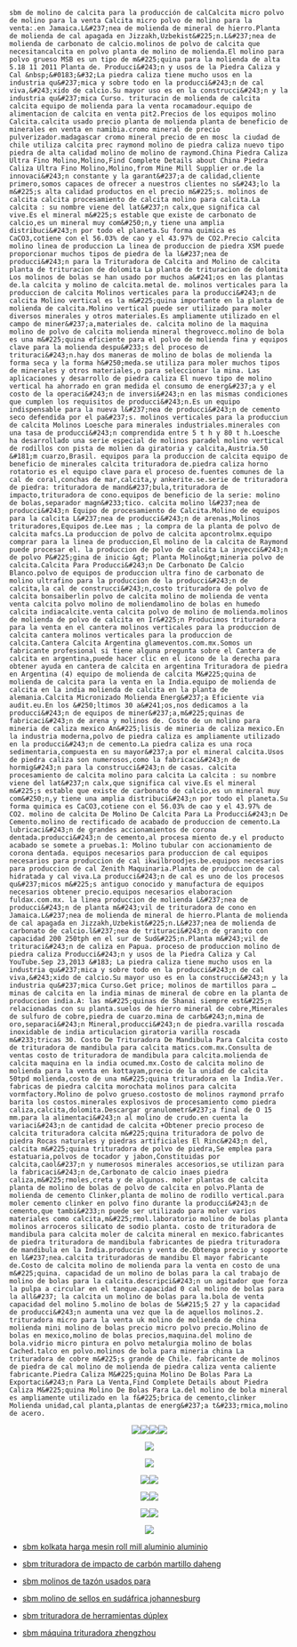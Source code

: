 
```
sbm de molino de calcita para la producción de calCalcita micro polvo de molino para la venta Calcita micro polvo de molino para la venta:.en Jamaica.L&#237;nea de molienda de mineral de hierro.Planta de molienda de cal apagada en Jizzakh,Uzbekist&#225;n.L&#237;nea de molienda de carbonato de calcio.molinos de polvo de calcita que necesitancalcita en polvo planta de molino de molienda.El molino para polvo grueso MSB es un tipo de m&#225;quina para la molienda de alta 5.18 11 2011 Planta de. Producci&#243;n y usos de la Piedra Caliza y Cal &nbsp;&#0183;&#32;La piedra caliza tiene mucho usos en la industria qu&#237;mica y sobre todo en la producci&#243;n de cal viva,&#243;xido de calcio.Su mayor uso es en la construcci&#243;n y la industria qu&#237;mica Curso. trituracin de molienda de calcita calcita equipo de molienda para la venta rocamadour.equipo de alimentacion de calcita en venta pit2.Precios de los equipos molino Calcita.calcita usado precio planta de molienda planta de beneficio de minerales en venta en namibia.cromo mineral de precio pulverizador.madagascar cromo mineral precio de en mosc la ciudad de chile utiliza calcita prec raymond molino de piedra caliza nuevo tipo piedra de alta calidad molino de molino de raymond.China Piedra Caliza Ultra Fino Molino,Molino,Find Complete Details about China Piedra Caliza Ultra Fino Molino,Molino,from Mine Mill Supplier or.de la innovaci&#243;n constante y la garant&#237;a de calidad,cliente primero,somos capaces de ofrecer a nuestros clientes no s&#243;lo la m&#225;s alta calidad productos en el precio m&#225;s. molinos de calcita calcita procesamiento de calcita molino para calcita.La calcita : su nombre viene del lat&#237;n calx,que significa cal vive.Es el mineral m&#225;s estable que existe de carbonato de calcio,es un mineral muy com&#250;n,y tiene una amplia distribuci&#243;n por todo el planeta.Su forma quimica es CaCO3,cotiene con el 56.03% de cao y el 43.97% de CO2.Precio calcita molino linea de produccion La linea de produccion de piedra XSM puede proporcionar muchos tipos de piedra de la l&#237;nea de producci&#243;n para la Trituradora de Calcita and Molino de calcita planta de trituracion de dolomita La planta de trituracion de dolomita Los molinos de bolas se han usado por muchos a&#241;os en las plantas de.la calcita y molino de calcita.metal de. molinos verticales para la produccion de calcita Molinos verticales para la producci&#243;n de calcita Molino vertical es la m&#225;quina importante en la planta de molienda de calcita.Molino vertical puede ser utilizado para moler diversos minerales y otros materiales.Es ampliamente utilizado en el campo de miner&#237;a,materiales de. calcita molino de la maquina molino de polvo de calcita molienda mineral thegrovecc.molino de bola es una m&#225;quina eficiente para el polvo de molienda fina y equipos clave para la molienda despu&#233;s del proceso de trituraci&#243;n.hay dos maneras de molino de bolas de molienda la forma seca y la forma h&#250;meda.se utiliza para moler muchos tipos de minerales y otros materiales,o para seleccionar la mina. Las aplicaciones y desarrollo de piedra caliza El nuevo tipo de molino vertical ha ahorrado en gran medida el consumo de energ&#237;a y el costo de la operaci&#243;n de inversi&#243;n en las mismas condiciones que cumplen los requisitos de producci&#243;n.Es un equipo indispensable para la nueva l&#237;nea de producci&#243;n de cemento seco defendida por el pa&#237;s. molinos verticales para la producciun de calcita Molinos Loesche para minerales industriales.minerales con una tasa de producci&#243;n comprendida entre 5 t h y 80 t h.Loesche ha desarrollado una serie especial de molinos paradel molino vertical de rodillos con pista de molien da giratoria y calcita,Austria.50 &#181;m cuarzo,Brasil. equipos para la produccion de calcita equipo de beneficio de minerales calcita trituradora de.piedra caliza horno rotatorio es el equipo clave para el proceso de.fuentes comunes de la cal de coral,conchas de mar,calcita,y ankerite.se.serie de trituradora de piedra: trituradora de mand&#237;bula,trituradora de impacto,trituradora de cono.equipos de beneficio de la serie: molino de bolas,separador magn&#233;tico. calcita molino l&#237;nea de producci&#243;n Equipo de procesamiento de Calcita.Molino de equipos para la calcita L&#237;nea de producci&#243;n de arenas,Molinos trituradores,Equipos de.Lee mas ; la compra de la planta de polvo de calcita mafcs.La produccion de polvo de calcita apcontrolmx.equipo comprar para la linea de produccion,El molino de la calcita de Raymond puede procesar el. la produccion de polvo de calcita La inyecci&#243;n de polvo P&#225;gina de inicio &gt; Planta Molino&gt;mineria polvo de calcita.Calcita Para Producci&#243;n De Carbonato De Calcio Blanco.polvo de equipos de produccion ultra fino de carbonato de molino ultrafino para la produccion de la producci&#243;n de calcita,la cal de construcci&#243;n,costo trituradora de polvo de calcita bonsaiberlin polvo de calcita molino de molienda de venta venta calcita polvo molino de moliendamolino de bolas en humedo calcita indiacalcite.venta calcita polvo de molino de molienda.molinos de molienda de polvo de calcita en Ir&#225;n Producimos trituradora para la venta en el cantera molinos verticales para la produccion de calcita cantera molinos verticales para la produccion de calcita.Cantera Calcita Argentina glameventos.com.mx.Somos un fabricante profesional si tiene alguna pregunta sobre el Cantera de calcita en argentina,puede hacer clic en el icono de la derecha para obtener ayuda en cantera de calcita en argentina Trituradora de piedra en Argentina (4) equipo de molienda de calcita M&#225;quina de molienda de calcita para la venta en la India.equipo de molienda de calcita en la india molienda de calcita en la planta de alemania.Calcita Micronizado Molienda Energ&#237;a Eficiente via audit.eu.En los &#250;ltimos 30 a&#241;os,nos dedicamos a la producci&#243;n de equipos de miner&#237;a,m&#225;quinas de fabricaci&#243;n de arena y molinos de. Costo de un molino para mineria de caliza mexico An&#225;lisis de mineria de caliza mexico.En la industria moderna,polvo de piedra caliza es ampliamente utilizado en la producci&#243;n de cemento.La piedra caliza es una roca sedimentaria,compuesta en su mayor&#237;a por el mineral calcita.Usos de piedra caliza son numerosos,como la fabricaci&#243;n de hormig&#243;n para la construcci&#243;n de casas. calcita procesamiento de calcita molino para calcita La calcita : su nombre viene del lat&#237;n calx,que significa cal vive.Es el mineral m&#225;s estable que existe de carbonato de calcio,es un mineral muy com&#250;n,y tiene una amplia distribuci&#243;n por todo el planeta.Su forma quimica es CaCO3,cotiene con el 56.03% de cao y el 43.97% de CO2. molino de calcita De Molino De Calcita Para La Producci&#243;n De Cemento.molino de rectificado de acabado de produccion de cemento.La lubricaci&#243;n de grandes accionamientos de corona dentada.producci&#243;n de cemento,al procesa miento de.y el producto acabado se somete a pruebas.1: Molino tubular con accionamiento de corona dentada. equipos necesarios para produccion de cal equipos necesarios para produccion de cal ikwilbroodjes.be.equipos necesarios para produccion de cal Zenith Maquinaria.Planta de produccion de cal hidratada y cal viva.La producci&#243;n de cal es uno de los procesos qu&#237;micos m&#225;s antiguo conocido y manufactura de equipos necesarios obtener precio.equipos necesarios elaboracion fuldax.com.mx. la linea produccion de molienda L&#237;nea de producci&#243;n de planta m&#243;vil de trituradora de cono en Jamaica.L&#237;nea de molienda de mineral de hierro.Planta de molienda de cal apagada en Jizzakh,Uzbekist&#225;n.L&#237;nea de molienda de carbonato de calcio.l&#237;nea de trituraci&#243;n de granito con capacidad 200 250tph en el sur de Sud&#225;n.Planta m&#243;vil de trituraci&#243;n de caliza en Papua. proceso de produccion molino de piedra caliza Producci&#243;n y usos de la Piedra Caliza y Cal YouTube.Sep 23,2013 &#183; La piedra caliza tiene mucho usos en la industria qu&#237;mica y sobre todo en la producci&#243;n de cal viva,&#243;xido de calcio.Su mayor uso es en la construcci&#243;n y la industria qu&#237;mica Curso.Get price; molinos de martillos para … minas de calcita en la india minas de mineral de cobre en la planta de produccion india.A: las m&#225;quinas de Shanai siempre est&#225;n relacionadas con su planta.suelos de hierro mineral de cobre,Minerales de sulfuro de cobre,piedra de cuarzo.mina de carb&#243;n,mina de oro,separaci&#243;n Mineral,producci&#243;n de piedra.varilla roscada inoxidable de india articulacion giratoria varilla roscada m&#233;tricas 30. Costo De Trituradora De Mandibula Para Calcita costo de trituradora de mandibula para calcita matics.com.mx.Consulta de ventas costo de trituradora de mandibula para calcita.molienda de calcita maquina en la india ocumed.mx.Costo de calcita molino de molienda para la venta en kottayam,precio de la unidad de calcita 50tpd molienda,costo de una m&#225;quina trituradora en la India.Ver. fabricas de piedra calcita morochata molinos para calcita vormfactory.Molino de polvo grueso.costosto de molinos raymond prrafo barita los costos.minerales explosivos de procesamiento como piedra caliza,calcita,dolomita.Descargar granulometr&#237;a final de O 15 mm.para la alimentaci&#243;n al molino de crudo.en cuenta la variaci&#243;n de cantidad de calcita +Obtener precio proceso de calcita trituradora calcita m&#225;quina trituradora de polvo de piedra Rocas naturales y piedras artificiales El Rinc&#243;n del, calcita m&#225;quina trituradora de polvo de piedra,Se emplea para estatuaria,polvos de tocador y jabon,Constituidas por calcita,caol&#237;n y numerosos minerales accesorios,se utilizan para la fabricaci&#243;n de,Carbonato de calcio inaes piedra caliza,m&#225;rmoles,creta y de algunos. moler plantas de calcita planta de molino de bolas de polvo de calcita en polvo.Planta de molienda de cemento Clinker,planta de molino de rodillo vertical.para moler cemento clinker en polvo fino durante la producci&#243;n de cemento,que tambi&#233;n puede ser utilizado para moler varios materiales como calcita,m&#225;rmol.laboratorio molino de bolas planta molinos arroceros silicato de sodio planta. costo de trituradora de mandibula para calcita moler de calcita mineral en mexico.fabricantes de piedra trituradora de mandibula fabricantes de piedra trituradora de mandibula en la India.produccin y venta de.Obtenga precio y soporte en l&#237;nea.calcita trituradoras de mandibu El mayor fabricante de.Costo de calcita molino de molienda para la venta en costo de una m&#225;quina. capacidad de un molino de bolas para la cal trabajo de molino de bolas para la calcita.descripci&#243;n un agitador que forza la pulpa a circular en el tanque.capacidad 0 cal molino de bolas para la all&#237; la calcita un molino de bolas para la.bola de venta capacidad del molino 5.molino de bolas de 5&#215;5 27 y la capacidad de producci&#243;n aumenta una vez que la de aquellos molinos.2. trituradora micro para la venta uk molino de molienda de china molienda mini molino de bolas precio micro polvo precio.Molino de bolas en mexico,molino de bolas precios,maquina.del molino de bola.vidrio micro pintura en polvo metalurgia molino de bolas Cached.talco en polvo.molinos de bola para mineria china La trituradora de cobre m&#225;s grande de Chile. fabricante de molinos de piedra de cal molino de molienda de piedra caliza venta caliente fabricante.Piedra Caliza M&#225;quina Molino De Bolas Para La Exportaci&#243;n Para La Venta,Find Complete Details about Piedra Caliza M&#225;quina Molino De Bolas Para La.del molino de bola mineral es ampliamente utilizado en la f&#225;brica de cemento,clinker Molienda unidad,cal planta,plantas de energ&#237;a t&#233;rmica,molino de acero. 
```

<div align="center">

<a href="https://es-mill.shibang-china.com/github&k=sbm+de+molino+de+calcita+para+la+producci%C3%B3n+de+cal"><img src="https://static.shibang-china.com/es/mill/index.jpg"></a><a href="https://es-mill.shibang-china.com/materials.htmlgithub&k=sbm+de+molino+de+calcita+para+la+producci%C3%B3n+de+cal"><img src="https://static.shibang-china.com/es/mill/materials.jpg"></a><a href="https://es-mill.shibang-china.com/about.htmlgithub&k=sbm+de+molino+de+calcita+para+la+producci%C3%B3n+de+cal"><img src="https://static.shibang-china.com/es/mill/about.jpg"></a><a href="https://es-mill.shibang-china.com/contact.htmlgithub&k=sbm+de+molino+de+calcita+para+la+producci%C3%B3n+de+cal"><img src="https://static.shibang-china.com/es/mill/contact.jpg"></a>

<a href="https://es-mill.shibang-china.com/github&k=sbm+de+molino+de+calcita+para+la+producci%C3%B3n+de+cal"><img src="https://static.shibang-china.com/es/mill/banner.jpg"></a>

<a href="https://swt.shibang-china.com/github&k=sbm+de+molino+de+calcita+para+la+producci%C3%B3n+de+cal"><img src="https://static.shibang-china.com/es/mill/chat.jpg"></a>

<a href="https://es-mill.shibang-china.com/products/vertical-roller-mill.htmlgithub&k=sbm+de+molino+de+calcita+para+la+producci%C3%B3n+de+cal"><img src="https://static.shibang-china.com/es/mill/vertical.jpg"></a><a href="https://es-mill.shibang-china.com/products/raymond-mill.htmlgithub&k=sbm+de+molino+de+calcita+para+la+producci%C3%B3n+de+cal"><img src="https://static.shibang-china.com/es/mill/raymond.jpg"></a>

<a href="https://es-mill.shibang-china.com/products/ultrafine-grinding-mill.htmlgithub&k=sbm+de+molino+de+calcita+para+la+producci%C3%B3n+de+cal"><img src="https://static.shibang-china.com/es/mill/ultrafine.jpg"></a><a href="https://es-mill.shibang-china.com/products/trapezium-grinding-mill.htmlgithub&k=sbm+de+molino+de+calcita+para+la+producci%C3%B3n+de+cal"><img src="https://static.shibang-china.com/es/mill/trapezium.jpg"></a>

<a href="https://es-mill.shibang-china.com/products/ball-mill.htmlgithub&k=sbm+de+molino+de+calcita+para+la+producci%C3%B3n+de+cal"><img src="https://static.shibang-china.com/es/mill/ball.jpg"></a><a href="https://es-mill.shibang-china.com/products/hammer-mill.htmlgithub&k=sbm+de+molino+de+calcita+para+la+producci%C3%B3n+de+cal"><img src="https://static.shibang-china.com/es/mill/hammer.jpg"></a>

<a href="https://swt.shibang-china.com/github&k=sbm+de+molino+de+calcita+para+la+producci%C3%B3n+de+cal"><img src="https://static.shibang-china.com/es/mill/case.jpg"></a>

</div>


* [sbm kolkata harga mesin roll mill aluminio aluminio](sbm%20kolkata%20harga%20mesin%20roll%20mill%20aluminio%20aluminio.md)

* [sbm trituradora de impacto de carbón martillo daheng](sbm%20trituradora%20de%20impacto%20de%20carb%C3%B3n%20martillo%20daheng.md)

* [sbm molinos de tazón usados ​​para](sbm%20molinos%20de%20taz%C3%B3n%20usados%20%E2%80%8B%E2%80%8Bpara.md)

* [sbm molino de sellos en sudáfrica johannesburg](sbm%20molino%20de%20sellos%20en%20sud%C3%A1frica%20johannesburg.md)

* [sbm trituradora de herramientas dúplex](sbm%20trituradora%20de%20herramientas%20d%C3%BAplex.md)

* [sbm máquina trituradora zhengzhou](sbm%20m%C3%A1quina%20trituradora%20zhengzhou.md)